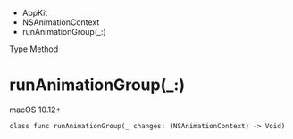

- AppKit
- NSAnimationContext
-  runAnimationGroup(\_:) 

Type Method

# runAnimationGroup(\_:)

macOS 10.12+

``` source
class func runAnimationGroup(_ changes: (NSAnimationContext) -> Void)
```

